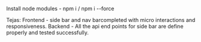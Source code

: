Install node modules - npm i / npm i --force

Tejas:
Frontend - side bar and nav barcompleted with micro interactions and responsiveness.
Backend - All the api end points for side bar are define properly and tested successfully.
